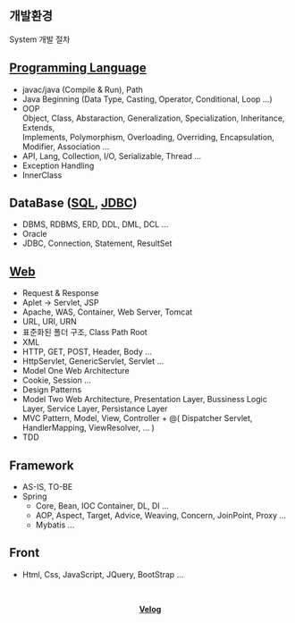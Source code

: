 ## 개발환경
System 개발 절차
## [Programming Language](https://fantasy-roll-b6a.notion.site/JAVA-8c89987f78724acf89bb224056ea2f4c)
- javac/java (Compile & Run), Path
- Java Beginning (Data Type, Casting, Operator, Conditional, Loop ...)
- OOP <br/>
Object, Class, Abstaraction, Generalization, Specialization, Inheritance, Extends, <br/>
Implements, Polymorphism, Overloading, Overriding, Encapsulation, Modifier, Association ... 
- API, Lang, Collection, I/O, Serializable, Thread ...
- Exception Handling
- InnerClass
## DataBase ([SQL](https://fantasy-roll-b6a.notion.site/SQL-05fe244ce6eb404fa2924ddb3f5df712), [JDBC](https://fantasy-roll-b6a.notion.site/JDBC-f192be672f5d46489f18d66ee959ca35))
- DBMS, RDBMS, ERD, DDL, DML, DCL ...
- Oracle
- JDBC, Connection, Statement, ResultSet
## [Web](https://fantasy-roll-b6a.notion.site/Servlet-JSP-a7415b583cfa49cba9facca1b1215fbd)
- Request & Response
- Aplet -> Servlet, JSP
- Apache, WAS, Container, Web Server, Tomcat
- URL, URI, URN
- 표준화된 폴더 구조, Class Path Root
- XML
- HTTP, GET, POST, Header, Body ...
- HttpServlet, GenericServlet, Servlet ...
- Model One Web Architecture
- Cookie, Session ...
- Design Patterns
- Model Two Web Architecture, Presentation Layer, Bussiness Logic Layer, Service Layer, Persistance Layer
- MVC Pattern, Model, View, Controller + @( Dispatcher Servlet, HandlerMapping, ViewResolver, ... )
- TDD
## Framework
- AS-IS, TO-BE
- Spring
  - Core, Bean, IOC Container, DL, DI ...
  - AOP, Aspect, Target, Advice, Weaving, Concern, JoinPoint, Proxy ...
  - Mybatis ...
## Front
- Html, Css, JavaScript, JQuery, BootStrap ...

<br/>

<div align=center>
  
[**Velog**](https://velog.io/@yim3370/series/BitCamp-%EC%88%98%EB%A3%8C)
  
</div>
